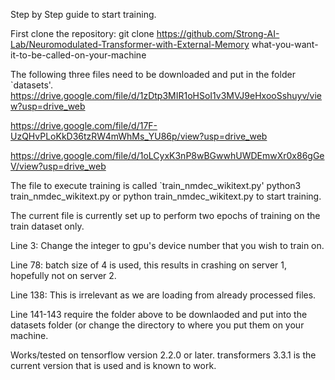 Step by Step guide to start training.

First clone the repository:
  git clone https://github.com/Strong-AI-Lab/Neuromodulated-Transformer-with-External-Memory what-you-want-it-to-be-called-on-your-machine

The following three files need to be downloaded and put in the folder `datasets'.
  https://drive.google.com/file/d/1zDtp3MIR1oHSoI1v3MVJ9eHxooSshuyv/view?usp=drive_web
  
  https://drive.google.com/file/d/17F-UzQHvPLoKkD36tzRW4mWhMs_YU86p/view?usp=drive_web
  
  https://drive.google.com/file/d/1oLCyxK3nP8wBGwwhUWDEmwXr0x86gGeV/view?usp=drive_web

The file to execute training is called `train_nmdec_wikitext.py'
  python3 train_nmdec_wikitext.py or python train_nmdec_wikitext.py to start training.
    
The current file is currently set up to perform two epochs of training on the train dataset only.

Line 3: Change the integer to gpu's device number that you wish to train on.

Line 78: batch size of 4 is used, this results in crashing on server 1, hopefully not on server 2.

Line 138: This is irrelevant as we are loading from already processed files.

Line 141-143 require the folder above to be downlaoded and put into the datasets folder (or change the directory to where you put them on your machine.

Works/tested on tensorflow version 2.2.0 or later. 
transformers 3.3.1 is the current version that is used and is known to work.
